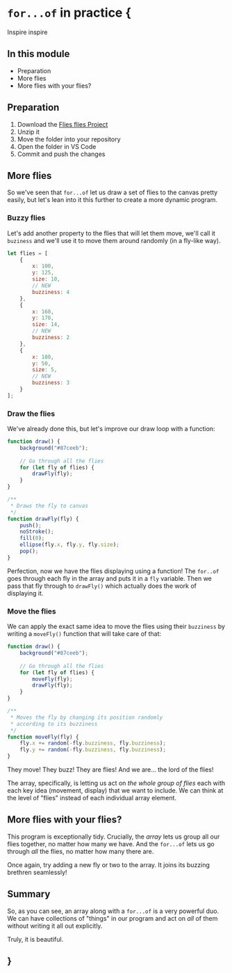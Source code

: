 # `for...of` in practice {

Inspire inspire

## In this module

- Preparation
- More flies
- More flies with your flies?

## Preparation

1. Download the [Flies flies Project](./examples/flies-flies.zip)
2. Unzip it
3. Move the folder into your repository
4. Open the folder in VS Code
5. Commit and push the changes

## More flies

So we've seen that `for...of` let us draw a set of flies to the canvas pretty easily, but let's lean into it this further to create a more dynamic program.

### Buzzy flies

Let's add another property to the flies that will let them move, we'll call it `buziness` and we'll use it to move them around randomly (in a fly-like way).

```javascript
let flies = [
    {
        x: 100,
        y: 125,
        size: 10,
        // NEW
        buzziness: 4
    },
    {
        x: 160,
        y: 170,
        size: 14,
        // NEW
        buzziness: 2
    },
    {
        x: 180,
        y: 50,
        size: 5,
        // NEW
        buzziness: 3
    }
];
```

### Draw the flies

We've already done this, but let's improve our draw loop with a function:

```javascript
function draw() {
    background("#87ceeb");
    
    // Go through all the flies
    for (let fly of flies) {
        drawFly(fly);
    }
}

/**
 * Draws the fly to canvas
 */
function drawFly(fly) {
    push();
    noStroke();
    fill(0);
    ellipse(fly.x, fly.y, fly.size);
    pop();
}
```

Perfection, now we have the flies displaying using a function! The `for..of` goes through each fly in the array and puts it in a `fly` variable. Then we pass that fly through to `drawFly()` which actually does the work of displaying it.

### Move the flies

We can apply the exact same idea to move the flies using their `buzziness` by writing a `moveFly()` function that will take care of that:

```javascript
function draw() {
    background("#87ceeb");
    
    // Go through all the flies
    for (let fly of flies) {
        moveFly(fly);
        drawFly(fly);
    }
}

/**
 * Moves the fly by changing its position randomly
 * according to its buzziness
 */
function moveFly(fly) {
    fly.x += random(-fly.buzziness, fly.buzziness);
    fly.y += random(-fly.buzziness, fly.buzziness);
}
```

They move! They buzz! They are flies! And we are... the lord of the flies!

The array, specifically, is letting us act on *the whole group of flies* each with each key idea (movement, display) that we want to include. We can think at the level of "flies" instead of each individual array element.

## More flies with your flies?

This program is exceptionally tidy. Crucially, the *array* lets us group all our flies together, no matter how many we have. And the `for...of` lets us go through *all* the flies, no matter how many there are. 

Once again, try adding a new fly or two to the array. It joins its buzzing brethren seamlessly!

## Summary

So, as you can see, an array along with a `for...of` is a very powerful duo. We can have collections of "things" in our program and act on *all* of them without writing it all out explicitly.

Truly, it is beautiful.

## }